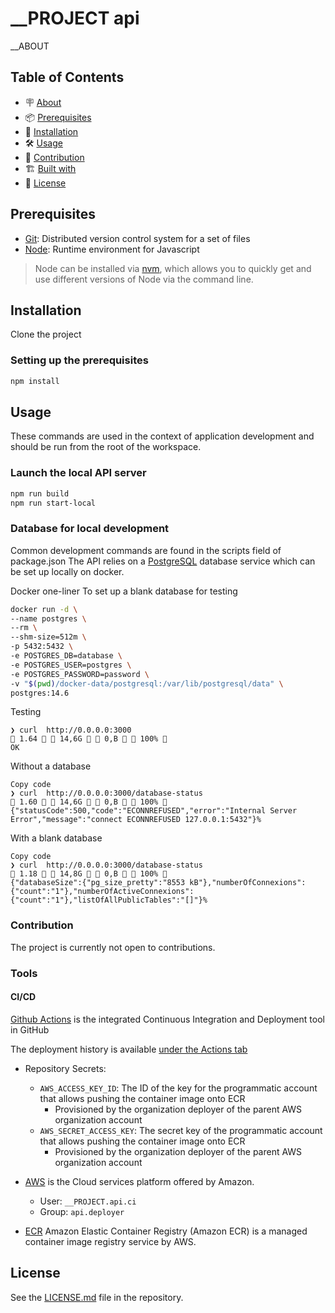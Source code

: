 # \_\_PROJECT api

\_\_ABOUT

## Table of Contents

- 🪧 [About](#about)
- 📦 [Prerequisites](#prerequisites)
- 🚀 [Installation](#installation)
- 🛠️ [Usage](#usage)
- 🤝 [Contribution](#contribution)
- 🏗️ [Built with](#built-with)
- 📝 [License](#license)

## Prerequisites

- [Git](https://git-scm.com/): Distributed version control system for a set of files
- [Node](https://nodejs.org/): Runtime environment for Javascript

> Node can be installed via [nvm](https://github.com/nvm-sh/nvm), which allows you to quickly get and use different versions of Node via the command line.

## Installation

Clone the project

### Setting up the prerequisites

```bash
npm install
```

## Usage

These commands are used in the context of application development and should be run from the root of the workspace.

### Launch the local API server

```bash
npm run build
npm run start-local
```

### Database for local development

Common development commands are found in the scripts field of package.json
The API relies on a [PostgreSQL](https://www.postgresql.org/) database service which can be set up locally on docker.

Docker one-liner
To set up a blank database for testing

```bash
docker run -d \
--name postgres \
--rm \
--shm-size=512m \
-p 5432:5432 \
-e POSTGRES_DB=database \
-e POSTGRES_USER=postgres \
-e POSTGRES_PASSWORD=password \
-v "$(pwd)/docker-data/postgresql:/var/lib/postgresql/data" \
postgres:14.6
```

Testing

```shell
❯ curl  http://0.0.0.0:3000                                                                                                                                                                                                                                          1.64   14,6G   0,B   100% 
OK
```

Without a database

```shell
Copy code
❯ curl  http://0.0.0.0:3000/database-status                                                                                                                                                                                                                                1.60   14,6G   0,B   100% 
{"statusCode":500,"code":"ECONNREFUSED","error":"Internal Server Error","message":"connect ECONNREFUSED 127.0.0.1:5432"}%
```

With a blank database

```shell
Copy code
❯ curl  http://0.0.0.0:3000/database-status                                                                                                                                                                                                                                1.18   14,8G   0,B   100% 
{"databaseSize":{"pg_size_pretty":"8553 kB"},"numberOfConnexions":{"count":"1"},"numberOfActiveConnexions":{"count":"1"},"listOfAllPublicTables":"[]"}%
```

### Contribution

The project is currently not open to contributions.

### Tools

#### CI/CD

[Github Actions](https://docs.github.com/en/actions) is the integrated Continuous Integration and Deployment tool in GitHub

The deployment history is available [under the Actions tab](https://github.com/__ORGANIZATION/__REPOSITORY/actions/)

- Repository Secrets:

  - `AWS_ACCESS_KEY_ID`: The ID of the key for the programmatic account that allows pushing the container image onto ECR
    - Provisioned by the organization deployer of the parent AWS organization account
  - `AWS_SECRET_ACCESS_KEY`: The secret key of the programmatic account that allows pushing the container image onto ECR
    - Provisioned by the organization deployer of the parent AWS organization account

- [AWS](https://aws.amazon.com/) is the Cloud services platform offered by Amazon.

  - User: `__PROJECT.api.ci`
  - Group: `api.deployer`

- [ECR](https://docs.aws.amazon.com/AmazonECR/latest/userguide/what-is-ecr.html) Amazon Elastic Container Registry (Amazon ECR) is a managed container image registry service by AWS.

## License

See the [LICENSE.md](./LICENSE.md) file in the repository.
